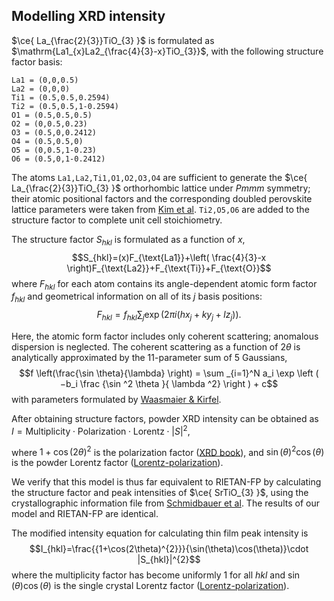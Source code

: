 ## Modelling XRD intensity

$\ce{ La_{\frac{2}{3}}TiO_{3} }$ is formulated as $\mathrm{La1_{x}La2_{\frac{4}{3}-x}TiO_{3}}$, with the following structure factor basis:
```
La1 = (0,0,0.5)  
La2 = (0,0,0)  
Ti1 = (0.5,0.5,0.2594)  
Ti2 = (0.5,0.5,1-0.2594)  
O1 = (0.5,0.5,0.5)  
O2 = (0,0.5,0.23)  
O3 = (0.5,0,0.2412)  
O4 = (0.5,0.5,0)  
O5 = (0,0.5,1-0.23)  
O6 = (0.5,0,1-0.2412)
```
The atoms `La1,La2,Ti1,O1,O2,O3,O4` are sufficient to generate the $\ce{ La_{\frac{2}{3}}TiO_{3} }$ orthorhombic lattice under *Pmmm* symmetry; their atomic positional factors and the corresponding doubled perovskite lattice parameters were taken from [Kim et al](https://www.sciencedirect.com/science/article/pii/S0022459684713727). `Ti2,O5,O6` are added to the structure factor to complete unit cell stoichiometry.

The structure factor $S_{hkl}$ is formulated as a function of $x$,
$$S_{hkl}=(x)F_{\text{La1}}+\left( \frac{4}{3}-x \right)F_{\text{La2}}+F_{\text{Ti}}+F_{\text{O}}$$ where $F_{hkl}$ for each atom contains its angle-dependent atomic form factor $f_{hkl}$ and geometrical information on all of its $j$ basis positions:
$$F_{hkl} = f_{hkl}\sum_{j} \exp(2\pi i(hx_{j}+ky_{j}+lz_{j})).$$

Here, the atomic form factor includes only coherent scattering; anomalous dispersion is neglected. The coherent scattering as a function of $2\theta$ is analytically approximated by the 11-parameter sum of 5 Gaussians,
$$f \left(\frac{\sin \theta}{\lambda} \right) = \sum _{i=1}^N a_i \exp \left ( −b_i \frac {\sin ^2 \theta }{ \lambda ^2} \right ) + c$$
with parameters formulated by [Waasmaier & Kirfel](https://doi.org/10.1107/S0108767394013292). 

After obtaining structure factors, powder XRD intensity can be obtained as
$I=\text{Multiplicity} \cdot \text{Polarization}\cdot\text{Lorentz}\cdot |S|^{2},$

where ${1+\cos(2\theta)^{2}}$ is the polarization factor ([XRD book](https://onlinelibrary.wiley.com/iucr/itc/Cb/ch6o2v0001/sec6o2o2/)), and ${\sin(\theta)^{2}\cos(\theta)}$ is the powder Lorentz factor ([Lorentz-polarization](https://doi.org/10.1346/CCMN.1986.0340402)).

We verify that this model is thus far equivalent to RIETAN-FP by calculating the structure factor and peak intensities of $\ce{ SrTiO_{3} }$, using the crystallographic information file from [Schmidbauer et al](https://10.1107/S0108768111046738). The results of our model and RIETAN-FP are identical.

The modified intensity equation for calculating thin film peak intensity is 
$$I_{hkl}=\frac{{1+\cos(2\theta)^{2}}}{\sin(\theta)\cos(\theta)}\cdot |S_{hkl}|^{2}$$
where the multiplicity factor has become uniformly 1 for all $hkl$ and ${\sin(\theta)\cos(\theta)}$ is the single crystal Lorentz factor ([Lorentz-polarization](https://doi.org/10.1346/CCMN.1986.0340402)). 